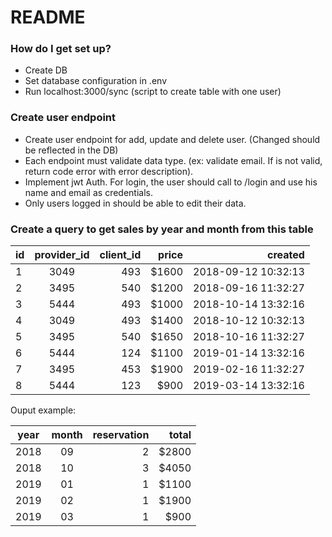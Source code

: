 # README #

### How do I get set up? ###

* Create DB
* Set database configuration in .env
* Run localhost:3000/sync (script to create table with one user)

### Create user endpoint ###

* Create user endpoint for add, update and delete user. (Changed should be reflected in the DB)
* Each endpoint must validate data type. (ex: validate email. If is not valid, return code error with error description).
* Implement jwt Auth. For login, the user should call to /login and use his name and email as credentials.
* Only users logged in should be able to edit their data.

### Create a query to get sales by year and month from this table ###

| id  | provider_id | client_id  | price | created             |
| --- |:-----------:| ----------:| -----:| -------------------:|
|  1  | 3049        |   493      | $1600 | 2018-09-12 10:32:13 |
|  2  | 3495        |   540      | $1200 | 2018-09-16 11:32:27 |
|  3  | 5444        |   493      | $1000 | 2018-10-14 13:32:16 |
|  4  | 3049        |   493      | $1400 | 2018-10-12 10:32:13 |
|  5  | 3495        |   540      | $1650 | 2018-10-16 11:32:27 |
|  6  | 5444        |   124      | $1100 | 2019-01-14 13:32:16 |
|  7  | 3495        |   453      | $1900 | 2019-02-16 11:32:27 |
|  8  | 5444        |   123      | $900  | 2019-03-14 13:32:16 |


Ouput example:

| year | month | reservation | total |
| ---  |:-----:| -----------:| -----:|
| 2018 |  09   |   2         | $2800 |
| 2018 |  10   |   3         | $4050 |
| 2019 |  01   |   1         | $1100 |
| 2019 |  02   |   1         | $1900 |
| 2019 |  03   |   1         | $900  |
